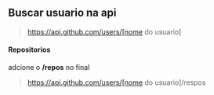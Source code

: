 ## Buscar usuario na api

>https://api.github.com/users/[nome do usuario]

#### Repositorios 
adcione o **/repos** no final

>https://api.github.com/users/[nome do usuario]/respos